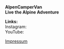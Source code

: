**AlpenCamperVan**  
**Live the Alpine Adventure**  

**Links:**  
Instagram:  
YouTube:  

















[Impressum](Impressum.md)
